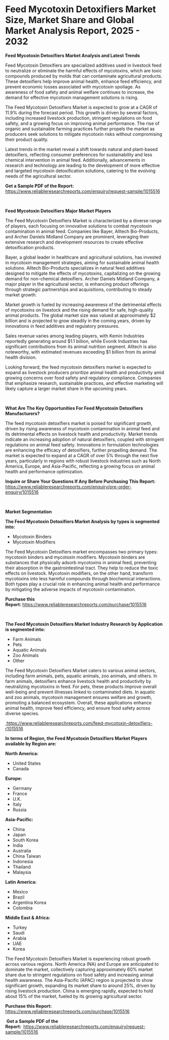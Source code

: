 <p><h1>Feed Mycotoxin Detoxifiers Market Size, Market Share and Global Market Analysis Report, 2025 - 2032</h1></p><p><strong>Feed Mycotoxin Detoxifiers Market Analysis and Latest Trends</strong></p>
<p><p>Feed Mycotoxin Detoxifiers are specialized additives used in livestock feed to neutralize or eliminate the harmful effects of mycotoxins, which are toxic compounds produced by molds that can contaminate agricultural products. These detoxifiers help improve animal health, enhance feed efficiency, and prevent economic losses associated with mycotoxin spoilage. As awareness of food safety and animal welfare continues to increase, the demand for effective mycotoxin management solutions is rising.</p><p>The Feed Mycotoxin Detoxifiers Market is expected to grow at a CAGR of 11.9% during the forecast period. This growth is driven by several factors, including increased livestock production, stringent regulations on food safety, and a growing focus on improving animal performance. The rise of organic and sustainable farming practices further propels the market as producers seek solutions to mitigate mycotoxin risks without compromising their product quality. </p><p>Latest trends in the market reveal a shift towards natural and plant-based detoxifiers, reflecting consumer preferences for sustainability and less chemical intervention in animal feed. Additionally, advancements in research and technology are leading to the development of more effective and targeted mycotoxin detoxification solutions, catering to the evolving needs of the agricultural sector.</p></p>
<p><strong>Get a Sample PDF of the Report:&nbsp;</strong> <a href="https://www.reliableresearchreports.com/enquiry/request-sample/1015516?utm_campaign=3068&utm_medium=2&utm_source=Github&utm_content=ia&utm_term=19042025&utm_id=feed-mycotoxin-detoxifiers">https://www.reliableresearchreports.com/enquiry/request-sample/1015516</a></p>
<p>&nbsp;</p>
<p><strong>Feed Mycotoxin Detoxifiers Major Market Players</strong></p>
<p><p>The Feed Mycotoxin Detoxifiers Market is characterized by a diverse range of players, each focusing on innovative solutions to combat mycotoxin contamination in animal feed. Companies like Bayer, Alltech Bio-Products, and Archer Daniels Midland Company are prominent, leveraging their extensive research and development resources to create effective detoxification products.</p><p>Bayer, a global leader in healthcare and agricultural solutions, has invested in mycotoxin management strategies, aiming for sustainable animal health solutions. Alltech Bio-Products specializes in natural feed additives designed to mitigate the effects of mycotoxins, capitalizing on the growing demand for non-chemical detoxifiers. Archer Daniels Midland Company, a major player in the agricultural sector, is enhancing product offerings through strategic partnerships and acquisitions, contributing to steady market growth.</p><p>Market growth is fueled by increasing awareness of the detrimental effects of mycotoxins on livestock and the rising demand for safe, high-quality animal products. The global market size was valued at approximately $2 billion and is projected to grow steadily in the coming years, driven by innovations in feed additives and regulatory pressures.</p><p>Sales revenue varies among leading players, with Kemin Industries reportedly generating around $1.1 billion, while Evonik Industries has significant contributions from its animal nutrition segment. Alltech is also noteworthy, with estimated revenues exceeding $1 billion from its animal health division.</p><p>Looking forward, the feed mycotoxin detoxifiers market is expected to expand as livestock producers prioritize animal health and productivity amid growing concerns over food safety and regulatory compliance. Companies that emphasize research, sustainable practices, and effective marketing will likely capture a larger market share in the upcoming years.</p></p>
<p>&nbsp;</p>
<p><strong>What Are The Key Opportunities For Feed Mycotoxin Detoxifiers Manufacturers?</strong></p>
<p><p>The feed mycotoxin detoxifiers market is poised for significant growth, driven by rising awareness of mycotoxin contamination in animal feed and its detrimental effects on livestock health and productivity. Market trends indicate an increasing adoption of natural detoxifiers, coupled with stringent regulations on animal feed safety. Innovations in formulation technologies are enhancing the efficacy of detoxifiers, further propelling demand. The market is expected to expand at a CAGR of over 5% through the next five years, particularly in regions with robust livestock industries such as North America, Europe, and Asia-Pacific, reflecting a growing focus on animal health and performance optimization.</p></p>
<p><strong>Inquire or Share Your Questions If Any Before Purchasing This Report:</strong> <a href="https://www.reliableresearchreports.com/enquiry/pre-order-enquiry/1015516?utm_campaign=3068&utm_medium=2&utm_source=Github&utm_content=ia&utm_term=19042025&utm_id=feed-mycotoxin-detoxifiers">https://www.reliableresearchreports.com/enquiry/pre-order-enquiry/1015516</a></p>
<p>&nbsp;</p>
<p><strong>Market Segmentation</strong></p>
<p><strong>The Feed Mycotoxin Detoxifiers Market Analysis by types is segmented into:</strong></p>
<p><ul><li>Mycotoxin Binders</li><li>Mycotoxin Modifiers</li></ul></p>
<p><p>The Feed Mycotoxin Detoxifiers market encompasses two primary types: mycotoxin binders and mycotoxin modifiers. Mycotoxin binders are substances that physically adsorb mycotoxins in animal feed, preventing their absorption in the gastrointestinal tract. They help to reduce the toxic effects on livestock. Mycotoxin modifiers, on the other hand, transform mycotoxins into less harmful compounds through biochemical interactions. Both types play a crucial role in enhancing animal health and performance by mitigating the adverse impacts of mycotoxin contamination.</p></p>
<p><strong>Purchase this Report:&nbsp;</strong><a href="https://www.reliableresearchreports.com/purchase/1015516?utm_campaign=3068&utm_medium=2&utm_source=Github&utm_content=ia&utm_term=19042025&utm_id=feed-mycotoxin-detoxifiers">https://www.reliableresearchreports.com/purchase/1015516</a></p>
<p>&nbsp;</p>
<p><strong>The Feed Mycotoxin Detoxifiers Market Industry Research by Application is segmented into:</strong></p>
<p><ul><li>Farm Animals</li><li>Pets</li><li>Aquatic Animals</li><li>Zoo Animals</li><li>Other</li></ul></p>
<p><p>The Feed Mycotoxin Detoxifiers Market caters to various animal sectors, including farm animals, pets, aquatic animals, zoo animals, and others. In farm animals, detoxifiers enhance livestock health and productivity by neutralizing mycotoxins in feed. For pets, these products improve overall well-being and prevent illnesses linked to contaminated diets. In aquatic and zoo animals, mycotoxin management ensures welfare and growth, promoting a balanced ecosystem. Overall, these applications enhance animal health, improve feed efficiency, and ensure food safety across diverse species.</p></p>
<p><a href="https://www.reliableresearchreports.com/feed-mycotoxin-detoxifiers-r1015516?utm_campaign=3068&utm_medium=2&utm_source=Github&utm_content=ia&utm_term=19042025&utm_id=feed-mycotoxin-detoxifiers">&nbsp;https://www.reliableresearchreports.com/feed-mycotoxin-detoxifiers-r1015516</a></p>
<p><strong>In terms of Region, the Feed Mycotoxin Detoxifiers Market Players available by Region are:</strong></p>
<p>
    <p> <strong> North America: </strong>
        <ul>
            <li>United States</li>
            <li>Canada</li>
        </ul>
        </p> 
    <p> <strong> Europe: </strong>
        <ul>
            <li>Germany</li>
            <li>France</li>
            <li>U.K.</li>
            <li>Italy</li>
            <li>Russia</li>
        </ul>
        </p> 
    <p> <strong> Asia-Pacific: </strong>
        <ul>
            <li>China</li>
            <li>Japan</li>
            <li>South Korea</li>
            <li>India</li>
            <li>Australia</li>
            <li>China Taiwan</li>
            <li>Indonesia</li>
            <li>Thailand</li>
            <li>Malaysia</li>
        </ul>
        </p> 
    <p> <strong> Latin America: </strong>
        <ul>
            <li>Mexico</li>
            <li>Brazil</li>
            <li>Argentina Korea</li>
            <li>Colombia</li>
        </ul>
        </p> 
    <p> <strong> Middle East & Africa: </strong>
        <ul>
            <li>Turkey</li>
            <li>Saudi</li>
            <li>Arabia</li>
            <li>UAE</li>
            <li>Korea</li>
        </ul>
    </p>
    </p>
<p><p>The Feed Mycotoxin Detoxifiers Market is experiencing robust growth across various regions. North America (NA) and Europe are anticipated to dominate the market, collectively capturing approximately 60% market share due to stringent regulations on food safety and increasing animal health awareness. The Asia-Pacific (APAC) region is projected to show significant growth, expanding its market share to around 25%, driven by rising livestock production. China is emerging rapidly, expected to hold about 15% of the market, fueled by its growing agricultural sector.</p></p>
<p><strong>Purchase this Report: </strong><a href="https://www.reliableresearchreports.com/purchase/1015516?utm_campaign=3068&utm_medium=2&utm_source=Github&utm_content=ia&utm_term=19042025&utm_id=feed-mycotoxin-detoxifiers">https://www.reliableresearchreports.com/purchase/1015516</a></p>
<p>&nbsp;<strong>Get a Sample PDF of the Report:&nbsp;&nbsp;</strong><a href="https://www.reliableresearchreports.com/enquiry/request-sample/1015516?utm_campaign=3068&utm_medium=2&utm_source=Github&utm_content=ia&utm_term=19042025&utm_id=feed-mycotoxin-detoxifiers">https://www.reliableresearchreports.com/enquiry/request-sample/1015516</a></p>
<p><strong></strong></p>
<p><p></p><p></p><p></p></p>